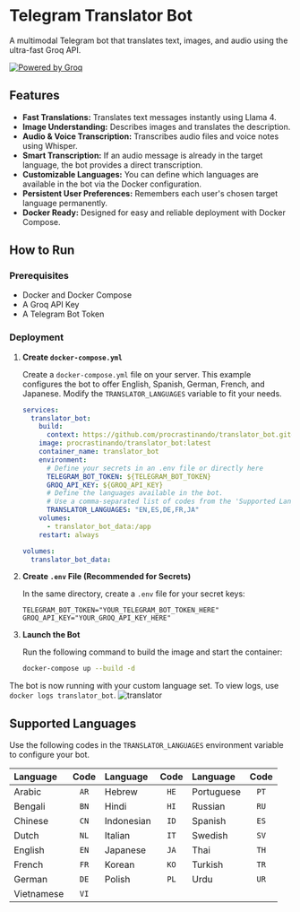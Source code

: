 # Telegram Translator Bot

A multimodal Telegram bot that translates text, images, and audio using the ultra-fast Groq API.

[![Powered by Groq](https://img.shields.io/badge/Powered%20by-Groq-green?style=flat-square)](https://groq.com/)

## Features

*   **Fast Translations:** Translates text messages instantly using Llama 4.
*   **Image Understanding:** Describes images and translates the description.
*   **Audio & Voice Transcription:** Transcribes audio files and voice notes using Whisper.
*   **Smart Transcription:** If an audio message is already in the target language, the bot provides a direct transcription.
*   **Customizable Languages:** You can define which languages are available in the bot via the Docker configuration.
*   **Persistent User Preferences:** Remembers each user's chosen target language permanently.
*   **Docker Ready:** Designed for easy and reliable deployment with Docker Compose.

## How to Run

### Prerequisites

*   Docker and Docker Compose
*   A Groq API Key
*   A Telegram Bot Token

### Deployment

1.  **Create `docker-compose.yml`**

    Create a `docker-compose.yml` file on your server. This example configures the bot to offer English, Spanish, German, French, and Japanese. Modify the `TRANSLATOR_LANGUAGES` variable to fit your needs.

    ```yaml
    services:
      translator_bot:
        build:
          context: https://github.com/procrastinando/translator_bot.git#main
        image: procrastinando/translator_bot:latest
        container_name: translator_bot
        environment:
          # Define your secrets in an .env file or directly here
          TELEGRAM_BOT_TOKEN: ${TELEGRAM_BOT_TOKEN}
          GROQ_API_KEY: ${GROQ_API_KEY}
          # Define the languages available in the bot.
          # Use a comma-separated list of codes from the 'Supported Languages' table below.
          TRANSLATOR_LANGUAGES: "EN,ES,DE,FR,JA"
        volumes:
          - translator_bot_data:/app
        restart: always

    volumes:
      translator_bot_data:
    ```

2.  **Create `.env` File (Recommended for Secrets)**

    In the same directory, create a `.env` file for your secret keys:
    ```env
    TELEGRAM_BOT_TOKEN="YOUR_TELEGRAM_BOT_TOKEN_HERE"
    GROQ_API_KEY="YOUR_GROQ_API_KEY_HERE"
    ```

3.  **Launch the Bot**

    Run the following command to build the image and start the container:
    ```bash
    docker-compose up --build -d
    ```

The bot is now running with your custom language set. To view logs, use `docker logs translator_bot`.
![translator](https://github.com/user-attachments/assets/1b3f35f8-05ff-4ced-a467-eaa6d9be2a0a)
## Supported Languages

Use the following codes in the `TRANSLATOR_LANGUAGES` environment variable to configure your bot.

| Language | Code | Language | Code | Language | Code |
|:---|:----:|:---|:----:|:---|:----:|
| Arabic | `AR` | Hebrew | `HE` | Portuguese | `PT` |
| Bengali | `BN` | Hindi | `HI` | Russian | `RU` |
| Chinese | `CN` | Indonesian | `ID` | Spanish | `ES` |
| Dutch | `NL` | Italian | `IT` | Swedish | `SV` |
| English | `EN` | Japanese | `JA` | Thai | `TH` |
| French | `FR` | Korean | `KO` | Turkish | `TR` |
| German | `DE` | Polish | `PL` | Urdu | `UR` |
| Vietnamese| `VI` | | | | |


